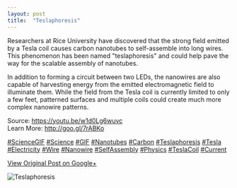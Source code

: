```yaml
---
layout: post
title:  "Teslaphoresis"
---
```


Researchers at Rice University have discovered that the strong field emitted
by a Tesla coil causes carbon nanotubes to self-assemble into long wires. This
phenomenon has been named "teslaphoresis" and could help pave the way for the
scalable assembly of nanotubes.  
  
In addition to forming a circuit between two LEDs, the nanowires are also
capable of harvesting energy from the emitted electromagnetic field to
illuminate them. While the field from the Tesla coil is currently limited to
only a few feet, patterned surfaces and multiple coils could create much more
complex nanowire patterns.  
  
Source: <https://youtu.be/w1d0Lg6wuvc>  
Learn More: <http://goo.gl/7rABKo>  
  
[#ScienceGIF](https://plus.google.com/s/%23ScienceGIF/posts)
[#Science](https://plus.google.com/s/%23Science/posts)
[#GIF](https://plus.google.com/s/%23GIF/posts)
[#Nanotubes](https://plus.google.com/s/%23Nanotubes/posts)
[#Carbon](https://plus.google.com/s/%23Carbon/posts)
[#Teslaphoresis](https://plus.google.com/s/%23Teslaphoresis/posts)
[#Tesla](https://plus.google.com/s/%23Tesla/posts)
[#Electricity](https://plus.google.com/s/%23Electricity/posts)
[#Wire](https://plus.google.com/s/%23Wire/posts)
[#Nanowire](https://plus.google.com/s/%23Nanowire/posts)
[#SelfAssembly](https://plus.google.com/s/%23SelfAssembly/posts)
[#Physics](https://plus.google.com/s/%23Physics/posts)
[#TeslaCoil](https://plus.google.com/s/%23TeslaCoil/posts)
[#Current](https://plus.google.com/s/%23Current/posts)

[View Original Post on Google+](https://plus.google.com/+ColinSullender/posts/9Ha9URT95CK)

![Teslaphoresis](/assets/img/2016-04-15-Teslaphoresis.gif)
